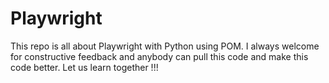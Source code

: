 # Playwright
This repo is all about Playwright with Python using POM.
I always welcome for constructive feedback and anybody can pull this code and make this code better.
Let us learn together !!!
